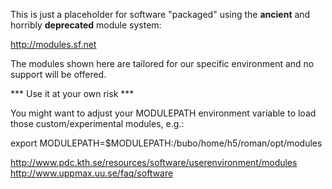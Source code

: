 This is just a placeholder for software "packaged" using the **ancient** and horribly **deprecated** module system:

http://modules.sf.net

The modules shown here are tailored for our specific environment and no support
will be offered.

*** Use it at your own risk ***

You might want to adjust your MODULEPATH environment variable to load those custom/experimental
modules, e.g.:

export MODULEPATH=$MODULEPATH:/bubo/home/h5/roman/opt/modules

http://www.pdc.kth.se/resources/software/userenvironment/modules
http://www.uppmax.uu.se/faq/software
